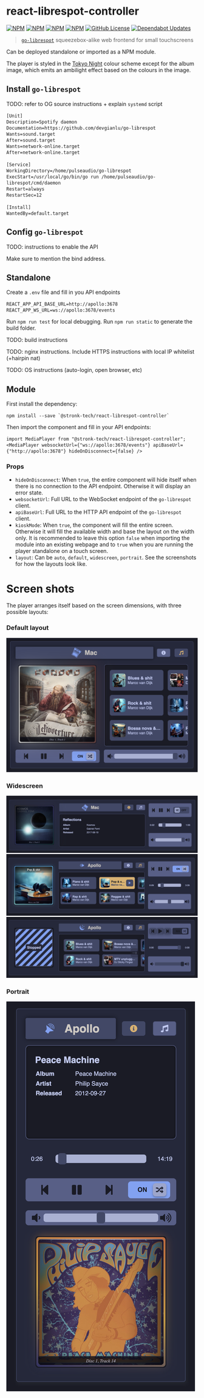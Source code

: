 # react-librespot-controller
[![NPM](https://img.shields.io/npm/v/@stronk-tech/react-librespot-controller.svg)](https://www.npmjs.com/package/@stronk-tech/react-librespot-controller)
[![NPM](https://img.shields.io/npm/last-update/@stronk-tech/react-librespot-controller)](https://www.npmjs.com/package/@stronk-tech/react-librespot-controller)
[![NPM](https://img.shields.io/npm/dy/@stronk-tech/react-librespot-controller)](https://www.npmjs.com/package/@stronk-tech/react-librespot-controller)
[![NPM](https://img.shields.io/bundlephobia/min/@stronk-tech/react-librespot-controller)](https://www.npmjs.com/package/@stronk-tech/react-librespot-controller)
[![GitHub License](https://img.shields.io/github/license/stronk-dev/react-librespot-controller)](https://github.com/stronk-dev/react-librespot-controller/blob/master/LICENSE)
[![Dependabot Updates](https://github.com/stronk-dev/react-librespot-controller/actions/workflows/dependabot/dependabot-updates/badge.svg)](https://github.com/stronk-dev/react-librespot-controller/actions/workflows/dependabot/dependabot-updates)

> [`go-librespot`](https://github.com/devgianlu/go-librespot) squeezebox-alike web frontend for small touchscreens

Can be deployed standalone or imported as a NPM module.

The player is styled in the [Tokyo Night](https://github.com/tokyo-night/tokyo-night-vscode-theme) colour scheme except for the album image, which emits an ambilight effect based on the colours in the image.

## Install `go-librespot`
TODO: refer to OG source instructions + explain `systemd` script
```
[Unit]
Description=Spotify daemon
Documentation=https://github.com/devgianlu/go-librespot
Wants=sound.target
After=sound.target
Wants=network-online.target
After=network-online.target

[Service]
WorkingDirectory=/home/pulseaudio/go-librespot
ExecStart=/usr/local/go/bin/go run /home/pulseaudio/go-librespot/cmd/daemon
Restart=always
RestartSec=12

[Install]
WantedBy=default.target
```

## Config `go-librespot`
TODO: instructions to enable the API

Make sure to mention the bind address.

## Standalone

Create a `.env` file and fill in you API endpoints
```
REACT_APP_API_BASE_URL=http://apollo:3678
REACT_APP_WS_URL=ws://apollo:3678/events
```

Run `npm run test` for local debugging.
Run `npm run static` to generate the build folder.

TODO: build instructions

TODO: nginx instructions. Include HTTPS instructions with local IP whitelist (+hairpin nat)

TODO: OS instructions (auto-login, open browser, etc)


## Module

First install the dependency:
```
npm install --save `@stronk-tech/react-librespot-controller`
```

Then import the component and fill in your API endpoints:
```
import MediaPlayer from "@stronk-tech/react-librespot-controller";
<MediaPlayer websocketUrl={"ws://apollo:3678/events"} apiBaseUrl={"http://apollo:3678"} hideOnDisconnect={false} />
```

### Props

- `hideOnDisconnect`: When `true`, the entire component will hide itself when there is no connection to the API endpoint. Otherwise it will display an error state.
- `websocketUrl`: Full URL to the WebSocket endpoint of the `go-librespot` client.
- `apiBaseUrl`: Full URL to the HTTP API endpoint of the `go-librespot` client.
- `kioskMode`: When `true`, the component will fill the entire screen. Otherwise it will fill the available width and base the layout on the width only. It is recommended to leave this option `false` when importing the module into an existing webpage and to `true` when you are running the player standalone on a touch screen.
- `layout`: Can be `auto`, `default`, `widescreen`, `portrait`. See the screenshots for how the layouts look like.

# Screen shots
The player arranges itself based on the screen dimensions, with three possible layouts:

### Default layout
![Default](screenshots/default.png)

### Widescreen
![Wide1](screenshots/widescreen.png)
![Wide2](screenshots/widescreen_lib.png)
![Wide3](screenshots/widescreen_library.png)

### Portrait 
![Portrait](screenshots/portrait.png)
